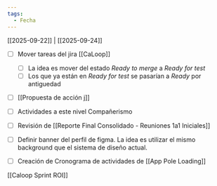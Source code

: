 ```yaml
---
tags:
  - Fecha
---
```

[[2025-09-22]] | [[2025-09-24]]

- [ ] Mover tareas del jira [[CaLoop]]
	- [ ] La idea es mover del estado _Ready to merge_ a _Ready for test_
	- [ ] Los que ya están en _Ready for test_ se pasarían a _Ready_ por antiguedad

- [ ] [[Propuesta de acción j]]
- [ ] Actividades a este nivel Compañerismo
- [ ] Revisión de [[Reporte Final Consolidado - Reuniones 1a1 Iniciales]] 
- [ ] Definir banner del perfil de figma. La idea es utilizar el mismo background que el sistema de diseño actual. 
- [ ] Creación de Cronograma de actividades de [[App Pole Loading]] 


[[Caloop Sprint ROI]] 